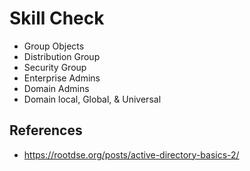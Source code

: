 # Skill Check
- Group Objects 
- Distribution Group
- Security Group
- Enterprise Admins
- Domain Admins
- Domain local, Global, & Universal

## References
- https://rootdse.org/posts/active-directory-basics-2/